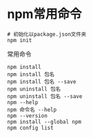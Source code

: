 # npm常用命令

```shell
# 初始化以package.json文件夹
npm init
```

常用命令

```shell
npm install
npm install 包名
npm install 包名 --save
npm uninstall 包名
npm uninstall 包名 --save
npm --help
npm 命令名 --help
npm --version
npm install --global npm
npm config list
```